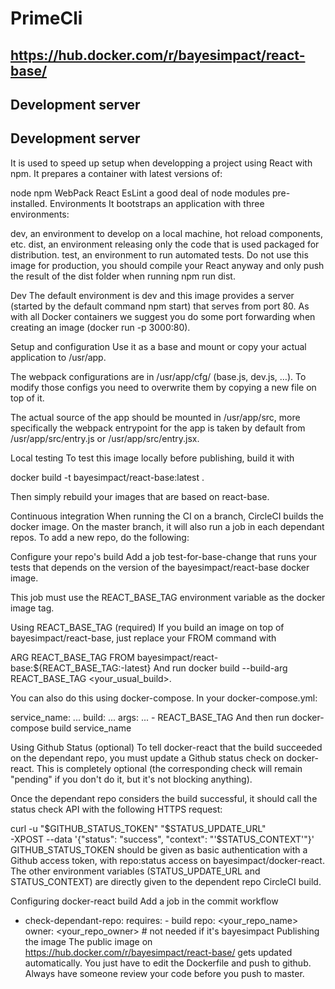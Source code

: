 # PrimeCli

## https://hub.docker.com/r/bayesimpact/react-base/

## Development server
## Development server


It is used to speed up setup when developping a project using React with npm. It prepares a container with latest versions of:

node
npm
WebPack
React
EsLint
a good deal of node modules pre-installed.
Environments
It bootstraps an application with three environments:

dev, an environment to develop on a local machine, hot reload components, etc.
dist, an environment releasing only the code that is used packaged for distribution.
test, an environment to run automated tests.
Do not use this image for production, you should compile your React anyway and only push the result of the dist folder when running npm run dist.

Dev
The default environment is dev and this image provides a server (started by the default command npm start) that serves from port 80. As with all Docker containers we suggest you do some port forwarding when creating an image (docker run -p 3000:80).

Setup and configuration
Use it as a base and mount or copy your actual application to /usr/app.

The webpack configurations are in /usr/app/cfg/ (base.js, dev.js, …). To modify those configs you need to overwrite them by copying a new file on top of it.

The actual source of the app should be mounted in /usr/app/src, more specifically the webpack entrypoint for the app is taken by default from /usr/app/src/entry.js or /usr/app/src/entry.jsx.

Local testing
To test this image locally before publishing, build it with

docker build -t bayesimpact/react-base:latest .

Then simply rebuild your images that are based on react-base.

Continuous integration
When running the CI on a branch, CircleCI builds the docker image. On the master branch, it will also run a job in each dependant repos. To add a new repo, do the following:

Configure your repo's build
Add a job test-for-base-change that runs your tests that depends on the version of the bayesimpact/react-base docker image.

This job must use the REACT_BASE_TAG environment variable as the docker image tag.

Using REACT_BASE_TAG (required)
If you build an image on top of bayesimpact/react-base, just replace your FROM command with

ARG REACT_BASE_TAG
FROM bayesimpact/react-base:${REACT_BASE_TAG:-latest}
And run docker build --build-arg REACT_BASE_TAG <your_usual_build>.

You can also do this using docker-compose. In your docker-compose.yml:

service_name:
    ...
    build:
      ...
      args:
        ...
        - REACT_BASE_TAG
And then run docker-compose build service_name

Using Github Status (optional)
To tell docker-react that the build succeeded on the dependant repo, you must update a Github status check on docker-react. This is completely optional (the corresponding check will remain "pending" if you don't do it, but it's not blocking anything).

Once the dependant repo considers the build successful, it should call the status check API with the following HTTPS request:

curl -u "$GITHUB_STATUS_TOKEN" "$STATUS_UPDATE_URL" \
  -XPOST --data '{"status": "success", "context": "'$STATUS_CONTEXT'"}'
GITHUB_STATUS_TOKEN should be given as basic authentication with a Github access token, with repo:status access on bayesimpact/docker-react. The other environment variables (STATUS_UPDATE_URL and STATUS_CONTEXT) are directly given to the dependent repo CircleCI build.

Configuring docker-react build
Add a job in the commit workflow

- check-dependant-repo:
    requires:
      - build
    repo: <your_repo_name>
    owner: <your_repo_owner> # not needed if it's bayesimpact
Publishing the image
The public image on https://hub.docker.com/r/bayesimpact/react-base/ gets updated automatically. You just have to edit the Dockerfile and push to github. Always have someone review your code before you push to master.